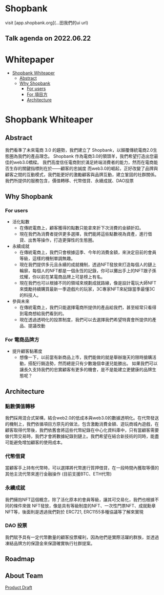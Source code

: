 # Shopbank
visit [app.shopbank.org](...田我們的ui url)


## Talk agenda on 2022.06.22


Whitepaper 
=================
* [Shopbank Whiteaper](#shopbank-Whiteaper)
   * [Abstract](#abstract)
   * [Why Shopbank](#why-shopbank)
      * [For users](#for-users)
      * [For 項目方](#for-項目方)
      * [Architecture](#architecture)
# Shopbank Whiteaper

## Abstract
我們看準了未來電商 3.0 的趨勢，我們建立了 Shopbank，以顛覆傳統電商2.0生態圈為我們的產品理念。
Shopbank 作為電商3.0的領頭羊，我們希望打造出您最佳的web3.0橋樑。
我們高度信任電商對於滿足終端消費者的能力，然而在電商能否生存的關鍵指標則在於——顧客的忠誠度
而web3.0的崛起，正好改變了品牌與顧客之間的互動模式，我們能更好的激勵顧客與品牌互動，建立鞏固的社群關係。
我們所提供的服務包含，價值轉移、代幣借貸、永續成就、DAO投票

## Why Shopbank
### For users
- 活化點數
    - 在傳統電商上，顧客獲得的點數只能拿來折下次消費的金額折扣。
    - 現在我們為消費者提供更多選擇，我們能將這些點數視為資產，進行借貸、出售等操作，打造更彈性的生態圈。
- 永續成就
    - 在傳統電商上，我們只會根據這季、今年的消費金額，來決定目前的會員等級，這樣的機制單調無趣。
    - 現在我們提供多元且永續的成就機制，透過NFT發放來打造每個人的鏈上輪廓，每個人的NFT都是一個永恆的記錄，你可以攤出手上的NFT跟子孫炫耀，你以前在某電商品牌上可是榜上有名。 
    - 現在我們也可以根據不同的領域來規劃成就路線，像是設計電玩大師NFT來獎勵持續購買最新一季遊戲片的玩家，3C專家NFT來紀錄當季最懂3C的科技人。
- 參與未來
    - 在傳統電商上，我們只能選擇電商所提供的產品給我們，甚至經常只看得到電商想給我們看到的。
    - 現在透過透明化的投票制度，我們可以去選擇我們希望特賣會所提供的產品、提議改動    

### For 電商品牌方
- 提升顧客黏著度
    - 想像一下，以前當有新商品上市，我們能做的就是舉辦幾天的限時搶購活動，搭配行銷造勢，然而總是只有少數幾個幸運兒能勝出。
如果我們可以讓長久支持我們的忠實顧客有更多的機會，是不是能建立更健康的品牌生態呢？

## Architecture
### 點數價值轉移
我們採用混合式架構，結合web2.0的低成本與web3.0的數據透明化。在代幣發送的機制上，我們依循項目方原先的做法，包含激勵消費金額、遊玩商城內遊戲，在顧客取得代幣後，我們依舊會將這些代幣紀錄在中心化資料庫中，只有當顧客需要做代幣交易時，我們才會將數據紀錄到鏈上。我們希望在結合新技術的同時，能盡可能避免增加顧客的使用成本。

### 代幣借貸
當顧客手上持有代幣時，可以選擇將代幣進行質押借貸，在一段時間內獲取等價的其他主流代幣來進行金融操作 (目前支援BTC、ETH代幣)

### 永續成就
我們擁抱NFT這個概念，除了活化原本的會員等級，讓其可交易化，我們也根據不同的條件來做 NFT發放，像是具有等級制度的NFT、一次性門票NFT、成就勳章NFT等，後面則是透過我們對於 ERC721, ERC1155多種協議等了解來實現

### DAO 投票
我們賦予具有一定代幣數量的顧客投票權利，因為他們是實際活躍的群族，並透過凍結品牌方的保證金來保證確實執行社群提案。

## Roadmap

## About Team


[Product Draft](https://hackmd.io/UG_X0y9xT4m8g15bBJwxww?both)
